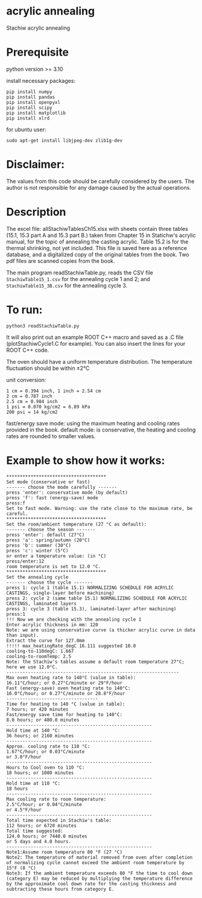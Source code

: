# acrylic annealing
Stachiw acrylic annealing

# Prerequisite
python version >= 3.10

install necessary packages:
```
pip install numpy
pip install pandas
pip install openpyxl
pip install scipy
pip install matplotlib
pip install xlrd
```
for ubuntu user:

`sudo apt-get install libjpeg-dev zlib1g-dev`

# Disclaimer: 
The values from this code should be carefully considered by the users.
The author is not responsible for any damage caused by the actual operations.

# Description
The excel file: allStachiwTablesCh15.xlsx with sheets contain three tables (15.1, 15.3 part A and 15.3 part B.) 
taken from Chapter 15 in Statichw's acrylic manual, for the topic of annealing the casting acrylic.
Table 15.2 is for the thermal shrinking, not yet included.
This file is saved here as a reference database, and a digitalized copy of the original tables from the book.
Two pdf files are scanned copies from the book.

The main program readStachiwTable.py, reads the CSV file `StachiwTable15_1.csv`
for the annealing cycle 1 and 2; and `StachiwTable15_3B.csv` for the annealing cycle 3.

# To run:
`python3 readStachiwTable.py`

It will also print out an example ROOT C++ macro and saved as a .C file (plotStachiwCycle1.C for example).
You can also insert the lines for your ROOT C++ code.

The oven should have a uniform temperature distribution.
The temperature fluctuation should be within ±2°C

unit conversion:
```
1 cm = 0.394 inch, 1 inch = 2.54 cm
2 cm = 0.787 inch
2.5 cm = 0.984 inch
1 psi = 0.070 kg/cm2 = 6.89 kPa
200 psi = 14 kg/cm2
```

fast/energy save mode: using the maximum heating and cooling rates provided in the book.
default mode: is conservative, the heating and cooling rates are rounded to smaller values.

# Example to show how it works:
```
*************************************
Set mode (conservative or fast)
------- choose the mode carefully -------
press 'enter': conservative mode (by default)
press 'f': fast (energy-save) mode
press:f
Set to fast mode. Warning: use the rate close to the maximum rate, be careful.
*************************************
Set the room/ambient temperature (27 °C as default):
------- choose the season -------
press 'enter': default (27°C)
press 'a': spring/autumn (20°C)
press 'b': summer (30°C)
press 'c': winter (5°C)
or enter a temperature value: (in °C)
press/enter:12
room temperature is set to 12.0 °C.
*************************************
Set the annealing cycle
------- choose the cycle -------
press 1: cycle 1 (table 15.1) NORMALIZING SCHEDULE FOR ACRYLIC CASTINGS, single-layer before machining)
press 2: cycle 2 (same table 15.1) NORMALIZING SCHEDULE FOR ACRYLIC CASTINGS, laminated layers
press 3: cycle 3 (table 15.3), laminated-layer after machining)
press:1
!!! Now we are checking with the annealing cycle 1
Enter acrylic thickness in mm: 120
Note: we are using conservative curve (a thicker acrylic curve in data than input).
Extract the curve for 127.0mm
!!!!! max_heatingRate_degC 16.111 suggested 10.0
cooling-to-110degC: 1.667
cooling-to-roomTemp: 2.5
Note: the Stachiw's tables assume a default room temperature 27°C; here we use 12.0°C.
----------------------------------------------------------------
Max oven heating rate to 140°C (value in table):
16.11°C/hour; or 0.27°C/minute or 29°F/hour
Fast (energy-save) oven heating rate to 140°C:
16.0°C/hour; or 0.27°C/minute or 28.8°F/hour
----------------------------------
Time for heating to 140 °C (value in table):
7 hours; or 420 minutes
Fast/energy save time for heating to 140°C:
8.0 hours; or 480.0 minutes
------------------------------------------------------
Hold time at 140 °C:
36 hours; or 2160 minutes
------------------------------------------------------
Approx. cooling rate to 110 °C:
1.67°C/hour; or 0.03°C/minute
or 3.0°F/hour
------------------------------------------------------
Hours to Cool oven to 110 °C:
18 hours; or 1080 minutes
------------------------------------------------------
Hold time at 110 °C:
18 hours
------------------------------------------------------
Max cooling rate to room temperature:
2.5°C/hour; or 0.04°C/minute
or 4.5°F/hour
------------------------------------------------------
Total time expected in Stachiw's table:
112 hours; or 6720 minutes
Total time suggested:
124.0 hours; or 7440.0 minutes
or 5 days and 4.0 hours.
------------------------------------------------------
Note1:Assume room temperature 80 °F (27 °C)
Note2: The temperature of material removed from oven after completion of normalizing cycle cannot exceed the ambient room temperature by 15°F (8 °C)
Note3: If the ambient temperature exceeds 80 °F the time to cool down  (category E) may be reduced by multiplying the temperature difference by the approximate cool down rate for the casting thickness and subtracting these hours from category E.
```






